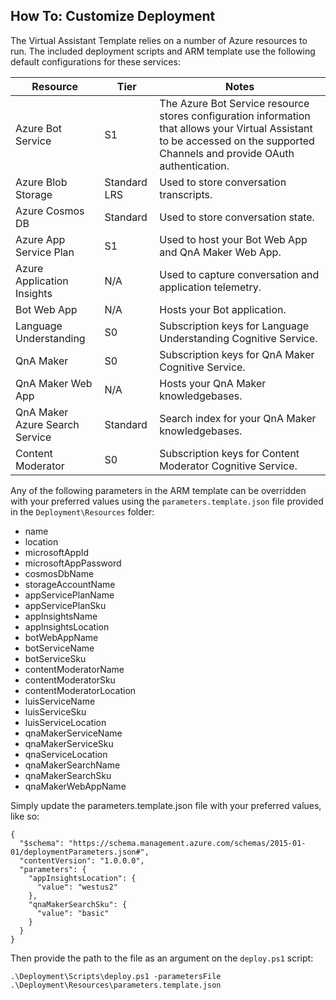 ## How To: Customize Deployment

The Virtual Assistant Template relies on a number of Azure resources to run. The included deployment scripts and ARM template use the following default configurations for these services:

Resource | Tier | Notes |
-------- | ---- | ----- |
Azure Bot Service | S1 | The Azure Bot Service resource stores configuration information that allows your Virtual Assistant to be accessed on the supported Channels and provide OAuth authentication. |
Azure Blob Storage | Standard LRS | Used to store conversation transcripts.
Azure Cosmos DB | Standard | Used to store conversation state. |
Azure App Service Plan | S1 | Used to host your Bot Web App and QnA Maker Web App. |
Azure Application Insights | N/A | Used to capture conversation and application telemetry.
Bot Web App | N/A | Hosts your Bot application.
Language Understanding | S0 | Subscription keys for Language Understanding Cognitive Service.
QnA Maker | S0 | Subscription keys for QnA Maker Cognitive Service.
QnA Maker Web App | N/A | Hosts your QnA Maker knowledgebases.
QnA Maker Azure Search Service | Standard | Search index for your QnA Maker knowledgebases.
Content Moderator | S0 | Subscription keys for Content Moderator Cognitive Service.

Any of the following parameters in the ARM template can be overridden with your preferred values using the `parameters.template.json` file provided in the `Deployment\Resources` folder:
- name
- location  
- microsoftAppId
- microsoftAppPassword
- cosmosDbName
- storageAccountName
- appServicePlanName
- appServicePlanSku
- appInsightsName
- appInsightsLocation
- botWebAppName
- botServiceName
- botServiceSku
- contentModeratorName
- contentModeratorSku
- contentModeratorLocation
- luisServiceName
- luisServiceSku
- luisServiceLocation
- qnaMakerServiceName
- qnaMakerServiceSku
- qnaServiceLocation
- qnaMakerSearchName
- qnaMakerSearchSku
- qnaMakerWebAppName

Simply update the parameters.template.json file with your preferred values, like so:

```
{
  "$schema": "https://schema.management.azure.com/schemas/2015-01-01/deploymentParameters.json#",
  "contentVersion": "1.0.0.0",
  "parameters": {
    "appInsightsLocation": {
      "value": "westus2"
    },
    "qnaMakerSearchSku": {
      "value": "basic"
    }
  }
}
```

Then provide the path to the file as an argument on the `deploy.ps1` script:

```
.\Deployment\Scripts\deploy.ps1 -parametersFile .\Deployment\Resources\parameters.template.json
```